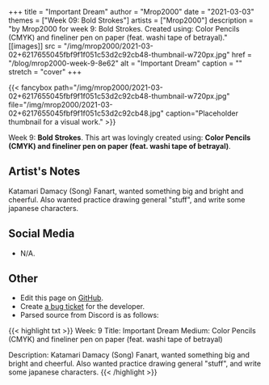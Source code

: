 +++
title =       "Important Dream"
author =      "Mrop2000"
date =        "2021-03-03"
themes =      ["Week 09: Bold Strokes"]
artists =     ["Mrop2000"]
description = "by Mrop2000 for week 9: Bold Strokes. Created using: Color Pencils (CMYK) and fineliner pen on paper (feat. washi tape of betrayal)."
[[images]]
      src = "/img/mrop2000/2021-03-02+6217655045fbf9f1f051c53d2c92cb48-thumbnail-w720px.jpg"
      href = "/blog/mrop2000-week-9-8e62"
      alt = "Important Dream"
      caption = ""
      stretch = "cover"
+++


{{< fancybox path="/img/mrop2000/2021-03-02+6217655045fbf9f1f051c53d2c92cb48-thumbnail-w720px.jpg" file="/img/mrop2000/2021-03-02+6217655045fbf9f1f051c53d2c92cb48.jpg" caption="Placeholder thumbnail for a visual work." >}}


Week 9: **Bold Strokes**. This art was lovingly created using: **Color Pencils (CMYK) and fineliner pen on paper (feat. washi tape of betrayal)**.

## Artist's Notes

Katamari Damacy (Song) Fanart, wanted something big and bright and cheerful. Also wanted practice drawing general "stuff", and write some japanese characters.

## Social Media

- N/A.

## Other

- Edit this page on [GitHub](https://github.com/teaminkling/web-refresh/edit/main/content/blog/mrop2000-week-9-8e62.md).
- Create [a bug ticket](https://github.com/teaminkling/web-refresh/issues/new?assignees=&labels=bug&template=problem-report.md&title=) for the developer.
- Parsed source from Discord is as follows:

{{< highlight txt >}}
Week: 9
Title: Important Dream
Medium: Color Pencils (CMYK) and fineliner pen on paper (feat. washi tape of betrayal)

Description:
Katamari Damacy (Song) Fanart, wanted something big and bright and cheerful. Also wanted practice drawing general "stuff", and write some japanese characters.
{{< /highlight >}}